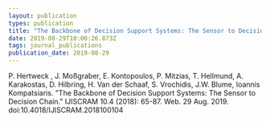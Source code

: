 ```yaml
---
layout: publication
types: publication
title: "The Backbone of Decision Support Systems: The Sensor to Decision Chain."
date: 2019-08-29T10:00:26.873Z
tags: journal_publications
publication_date: 2019-08-29
---
```

P. Hertweck , J. Moßgraber, E. Kontopoulos, P. Mitzias, T. Hellmund, A. Karakostas, D. Hilbring, H. Van der Schaaf, S. Vrochidis, J.W. Blume, Ioannis Kompatsiaris. "The Backbone of Decision Support Systems: The Sensor to Decision Chain." IJISCRAM 10.4 (2018): 65-87. Web. 29 Aug. 2019. doi:10.4018/IJISCRAM.2018100104